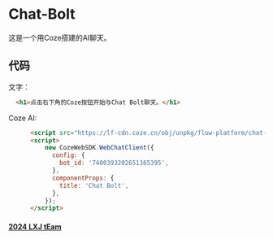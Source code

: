 # Chat-Bolt
这是一个用Coze搭建的AI聊天。

## 代码
文字：
```html
  <h1>点击右下角的Coze按钮开始与Chat Bolt聊天。</h1>
```
Coze AI:
```html
      <script src="https://lf-cdn.coze.cn/obj/unpkg/flow-platform/chat-app-sdk/0.1.0-beta.5/libs/cn/index.js"></script>
      <script>
          new CozeWebSDK.WebChatClient({
            config: {
              bot_id: '7400393202651365395',
            },
            componentProps: {
              title: 'Chat Bolt',
            },
          });
      </script>
```
#### [2024 LXJ tEam](https://lxjteam.zeabur.app)